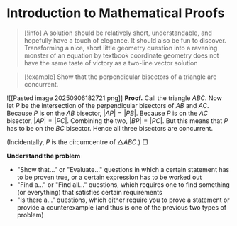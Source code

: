 # Introduction to Mathematical Proofs

>[!info]
> A solution should be relatively short, understandable, and hopefully have a touch of elegance. It should also be fun to discover. Transforming a nice, short little geometry question into a ravening monster of an equation by textbook coordinate geometry does not have the same taste of victory as a two-line vector solution

> [!example]
> Show that the perpendicular bisectors of a triangle are concurrent.

![[Pasted image 20250906182721.png]]
**Proof.** Call the triangle $ABC$. Now let $P$ be the intersection of the perpendicular bisectors of $AB$ and $AC$.
Because $P$ is on the $AB$ bisector, $|AP|=|PB|$.
Because $P$ is on the $AC$ bisector, $|AP|=|PC|$.
Combining the two, $|BP|=|PC|$.
But this means that $P$ has to be on the $BC$ bisector.
Hence all three bisectors are concurrent.

(Incidentally, $P$ is the circumcentre of $\triangle ABC$.)                                                                           $\Box$

**Understand the problem**
   - "Show that..." or "Evaluate..." questions in which a certain statement has to be proven true, or a certain expression has to be worked out
   - "Find a..." or "Find all..." questions, which requires one to find something (or everything) that satisfies certain requirements
   - "Is there a..." questions, which either require you to prove a statement or provide a counterexample (and thus is one of the previous two types of problem)
   